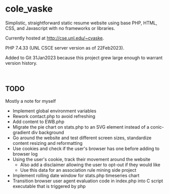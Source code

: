 # cole_vaske
Simplistic, straightforward static resume website using base PHP, HTML, CSS, and Javascript with no frameworks or libraries.

Currently hosted at http://cse.unl.edu/~cvaske.

PHP 7.4.33 (UNL CSCE server version as of 22Feb2023).

Added to Git 31Jan2023 because this project grew large enough to warrant version history.

<br>

## TODO
Mostly a note for myself

- Implement global environment variables
- Rework contact.php to avoid refreshing
- Add content to EWB.php
- Migrate the pie chart on stats.php to an SVG element instead of a conic-gradient div background
- Go around the website and test different screen sizes, standardize content resizing and reformatting
- Use cookies and check if the user's browser has one before adding to browser log
- Using the user's cookie, track their movement around the website
	- Also add a disclaimer allowing the user to opt-out if they would like
	- Use this data for an association rule mining side project
- Implement rolling date window for stats.php timeseries chart
- Transition browser user agent evaluation code in index.php into C script executable that is triggered by php